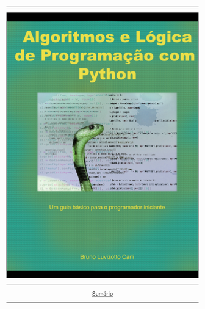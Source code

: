 
<hr>

<p align="center">
<a href="https://brunolcarli.github.io/alpp/sumario.html">
<img src="sessions/resources/img/capa.png" alt="Algoritmos e lógica de programação com python" >
</a>
</p>

<hr>

<p align="center">
<a href="https://brunolcarli.github.io/alpp/sumario.html">Sumário</a>
</p>

<hr>